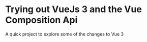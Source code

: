 # Trying out VueJs 3 and the Vue Composition Api
A quick project to explore some of the changes to Vue 3
